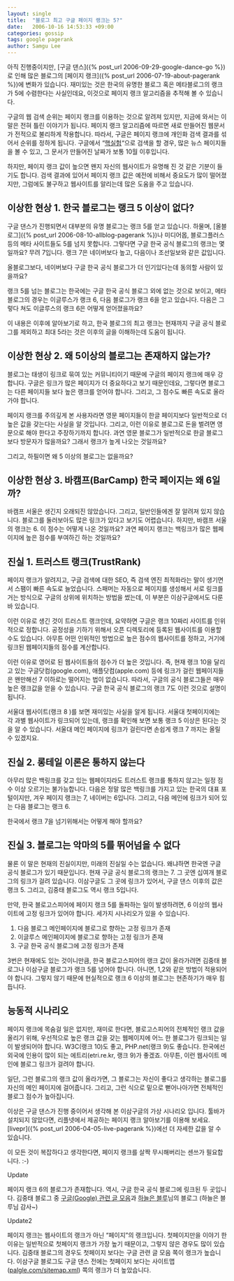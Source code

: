```yaml
---
layout: single
title:  "블로그 최고 구글 페이지 랭크는 5?"
date:   2006-10-16 14:53:33 +09:00
categories: gossip
tags: google pagerank
author: Samgu Lee
---
```

아직 진행중이지만, [구글 댄스]({% post_url 2006-09-29-google-dance-go %})로 인해 많은 블로그의 [페이지 랭크]({% post_url 2006-07-19-about-pagerank %})에 변화가 있습니다. 재미있는 것은 한국의 유명한 블로그 혹은 메타블로그의 랭크가 5에 수렴한다는 사실인데요, 이것으로 페이지 랭크 알고리즘을 추적해 볼 수 있습니다.

구글의 웹 검색 순위는 페이지 랭크를 이용하는 것으로 알려져 있지만, 지금에 와서는 이 말은 전혀 틀린 이야기가 됩니다. 페이지 랭크 알고리즘에 따르면 새로 만들어진 웹문서가 전적으로 불리하게 작용합니다. 따라서, 구글은 페이지 랭크에 개인화 검색 결과를 섞어서 순위를 정하게 됩니다. 구글에서 &#8220;[핵실험](http://www.google.co.kr/search?hl=ko&#038;newwindow=1&#038;rls=GGGL%2CGGGL%3A2006-11%2CGGGL%3Ako&#038;q=%ED%95%B5%EC%8B%A4%ED%97%98&#038;btnG=%EA%B2%80%EC%83%89&#038;lr=)&#8220;으로 검색을 할 경우, 많은 뉴스 페이지들을 볼 수 있고, 그 문서가 만들어진 날짜가 보통 10월 이후입니다.

하지만, 페이지 랭크 값이 높으면 왠지 자신의 웹사이트가 유명해 진 것 같은 기분이 들기도 합니다. 검색 결과에 있어서 페이지 랭크 값은 예전에 비해서 중요도가 많이 떨어졌지만, 그럼에도 불구하고 웹사이트를 알리는데 많은 도움을 주고 있습니다.

## 이상한 현상 1. 한국 블로그는 랭크 5 이상이 없다?

구글 댄스가 진행되면서 대부분의 유명 블로그는 랭크 5를 얻고 있습니다. 하물며, [올블로그]({% post_url 2006-08-10-allblog-pagerank %})나 미디어몹, 블로그플러스 등의 메타 사이트들도 5를 넘지 못합니다. 그렇다면 구글 한국 공식 블로그의 랭크는 몇일까요? 무려 7입니다. 랭크 7은 네이버보다 높고, 다음이나 조선일보와 같은 값입니다.

올블로그보다, 네이버보다 구글 한국 공식 블로그가 더 인기있다는데 동의할 사람이 있을까요?

랭크 5를 넘는 블로그는 한국에는 구글 한국 공식 블로그 외에 없는 것으로 보이고, 메타 블로그의 경우는 이글루스가 랭크 6, 다음 블로그가 랭크 6을 얻고 있습니다. 다음은 그렇다 쳐도 이글루스의 랭크 6은 어떻게 얻어졌을까요?

이 내용은 이후에 알아보기로 하고, 한국 블로그의 최고 랭크는 현재까지 구글 공식 블로그를 제외하고 최대 5라는 것은 이후의 글을 이해하는데 도움이 됩니다.

## 이상한 현상 2. 왜 5이상의 블로그는 존재하지 않는가?

블로그는 태생이 링크로 묶여 있는 커뮤니티이기 때문에 구글의 페이지 랭크에 매우 강합니다. 구글은 링크가 많은 페이지가 더 중요하다고 보기 때문인데요, 그렇다면 블로그는 다른 페이지들 보다 높은 랭크를 얻어야 합니다. 그리고, 그 점수도 빠른 속도로 올라가야 합니다.

페이지 랭크를 주의깊게 본 사용자라면 영문 페이지들이 한글 페이지보다 일반적으로 더 높은 값을 갖는다는 사실을 알 것입니다. 그리고, 이런 이유로 블로그로 돈을 벌려면 영문으로 해야 한다고 주장하기까지 합니다. 과연 영문 블로그가 일반적으로 한글 블로그보다 방문자가 많을까요? 그래서 랭크가 높게 나오는 것일까요?

그리고, 하필이면 왜 5 이상의 블로그는 없을까요?

## 이상한 현상 3. 바캠프(BarCamp) 한국 페이지는 왜 6일까?

바캠프 서울은 생긴지 오래되진 않았습니다. 그리고, 일반인들에겐 잘 알려져 있지 않습니다. 블로그를 둘러보아도 많은 링크가 있다고 보기도 어렵습니다. 하지만, 바캠프 서울의 랭크는 6. 이 점수는 어떻게 나온 것일까요? 과연 페이지 랭크는 백링크가 많은 웹페이지에 높은 점수를 부여하긴 하는 것일까요?

## 진실 1. 트러스트 랭크(TrustRank)

페이지 랭크가 알려지고, 구글 검색에 대한 SEO, 즉 검색 엔진 최적화라는 말이 생기면서 스팸이 빠른 속도로 늘었습니다. 스패머는 자동으로 페이지를 생성해서 서로 링크를 거는 방식으로 구글의 상위에 위치하는 방법을 썼는데, 이 부분은 이삼구글에서도 다룬 바 있습니다.

이런 이유로 생긴 것이 트러스트 랭크인데, 요약하면 구글은 랭크 10짜리 사이트를 인위적으로 정합니다. 공정성을 기하기 위해서 오픈 디렉토리에 등록된 웹사이트를 이용할 수도 있습니다. 아무튼 어떤 인위적인 방법으로 높은 점수의 웹사이트를 정하고, 거기에 링크된 웹페이지들의 점수를 계산합니다.

이런 이유로 영어로 된 웹사이트들의 점수가 더 높은 것입니다. 즉, 현재 랭크 10을 달리고 있는 구글닷컴(google.com), 애플닷컴(apple.com) 등에 링크가 걸린 웹페이지들은 왠만해선 7 이하로는 떨어지는 법이 없습니다. 따라서, 구글의 공식 블로그들은 매우 높은 랭크값을 얻을 수 있습니다. 구글 한국 공식 블로그의 랭크 7도 이런 것으로 설명이 됩니다.

서울대 웹사이트(랭크 8 )를 보면 재미있는 사실을 알게 됩니다. 서울대 첫페이지에는 각 과별 웹사이트가 링크되어 있는데, 랭크를 확인해 보면 보통 랭크 5 이상은 된다는 것을 알 수 있습니다. 서울대 메인 페이지에 링크가 걸린다면 손쉽게 랭크 7 까지는 올릴 수 있겠지요.

## 진실 2. 롱테일 이론은 통하지 않는다

아무리 많은 백링크를 갖고 있는 웹페이지라도 트러스트 랭크를 통하지 않고는 일정 점수 이상 오르기는 불가능합니다. 다음은 정말 많은 백링크를 가지고 있는 한국의 대표 포털이지만, 겨우 페이지 랭크는 7, 네이버는 6입니다. 그리고, 다음 메인에 링크가 되어 있는 다음 블로그는 랭크 6.

한국에서 랭크 7을 넘기위해서는 어떻게 해야 할까요?

## 진실 3. 블로그는 악마의 5를 뛰어넘을 수 없다

물론 이 말은 현재의 진실이지만, 미래의 진실일 수는 없습니다. 왜냐하면 한국엔 구글 공식 블로그가 있기 때문입니다. 현재 구글 공식 블로그의 랭크는 7. 그 곳엔 십여개 블로그의 링크가 걸려 있습니다. 이삼구글도 그 곳에 링크가 있어서, 구글 댄스 이후의 값은 랭크 5. 그리고, 김중태 블로그도 역시 랭크 5입니다.

만약, 한국 블로고스피어에 페이지 랭크 5를 돌파하는 일이 발생하려면, 6 이상의 웹사이트에 고정 링크가 있어야 합니다. 세가지 시나리오가 있을 수 있습니다.

1. 다음 블로그 메인페이지에 블로그로 향하는 고정 링크가 존재
2. 이글루스 메인페이지에 블로그로 향하는 고정 링크가 존재
3. 구글 한국 공식 블로그에 고정 링크가 존재

3번은 현재에도 있는 것이니만큼, 한국 블로고스피어의 랭크 값이 올라가려면 김중태 블로그나 이삼구글 블로그가 랭크 5를 넘어야 합니다. 아니면, 1,2와 같은 방법이 적용되어야 합니다. 그렇지 않기 때문에 현실적으로 랭크 6 이상의 블로그는 현존하기가 매우 힘듭니다.

## 능동적 시나리오

페이지 랭크에 목숨걸 일은 없지만, 재미로 한다면, 블로고스피어의 전체적인 랭크 값을 올리기 위해, 우선적으로 높은 랭크 값을 갖는 웹페이지에 어느 한 블로그가 링크되는 일이 발생되어야 합니다. W3C(랭크 10)도 좋고, PHP.net(랭크 9)도 좋습니다. 한국에선 외국에 인용이 많이 되는 에트리(etri.re.kr, 랭크 9)가 좋겠죠. 아무튼, 이런 웹사이트 메인에 블로그 링크가 걸려야 합니다.

일단, 그런 블로그의 랭크 값이 올라가면, 그 블로그는 자신이 좋다고 생각하는 블로그를 자신의 메인 페이지에 걸어줍니다. 그리고, 그런 식으로 밑으로 뻗어나아가면 전체적인 블로그 점수가 높아집니다.

이상은 구글 댄스가 진행 중이어서 생각해 본 이삼구글의 가상 시나리오 입니다. 툴바가 설치되지 않았다면, 리플넷에서 제공하는 페이지 랭크 알아보기를 이용해 보세요. [livepr]({% post_url 2006-04-05-live-pagerank %})에선 더 자세한 값을 알 수 있습니다.

이 모든 것이 복잡하다고 생각한다면, 페이지 랭크를 살짝 무시해버리는 센쓰가 필요합니다. :-)

Update

페이지 랭크 6의 블로그가 존재합니다. 역시, 구글 한국 공식 블로그에 링크된 두 곳입니다. 김중태 블로그 중  [구글(Google) 관련 글 모음](http://www.dal.co.kr/blog/archives/001118.html)과 [하늘은 블루](http://skyizblue.egloos.com)님의 블로그 (하늘은 블루님 감사~)

Update2

페이지 랭크는 웹사이트의 랭크가 아닌 &#8220;페이지&#8221;의 랭크입니다. 첫페이지만을 이야기 한 이유는 일반적으로 첫페이지 랭크가 가장 높기 때문이고, 그렇지 않은 경우도 많이 있습니다. 김중태 블로그의 경우도 첫페이지 보다는 구글 관련 글 모음 쪽이 랭크가 높습니다. 이삼구글 블로그도 구글 댄스 전에는 첫페이지 보다는 사이트맵([palgle.com/sitemap.xml](https://www.palgle.com/sitemap.xml)) 쪽의 랭크가 더 높았습니다.
